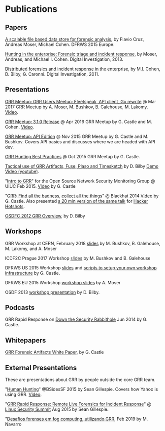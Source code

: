 # Publications

## Papers

[A scalable file based data store for forensic
analysis](https://storage.googleapis.com/docs.grr-response.com/scalable_datastore.pdf),
by Flavio Cruz, Andreas Moser, Michael Cohen. DFRWS 2015 Europe.

[Hunting in the enterprise: Forensic triage and incident
response](https://storage.googleapis.com/docs.grr-response.com/MoserCohenHunting.pdf),
by Moser, Andreas, and Michael I. Cohen. Digital Investigation, 2013.

[Distributed forensics and incident response in the
enterprise](https://storage.googleapis.com/docs.grr-response.com/distributed_forensics.pdf),
by M.I. Cohen, D. Bilby, G. Caronni. Digital Investigation, 2011.

## Presentations

[GRR Meetup: GRR Users Meetup: Fleetspeak, API client, Go rewrite](https://storage.googleapis.com/docs.grr-response.com/GRR%20Meetup-%20Mar%202017.pdf) @ Mar 2017 GRR Meetup by A. Moser, M. Bushkov, B. Galehouse, M. Lakomy. [Video](https://youtu.be/SIvf7-Lzp2M).

[GRR Meetup: 3.1.0 Release](https://storage.googleapis.com/docs.grr-response.com/GRR%20Meetup-%20Server-Client%20Release%20Apr%202016.pdf) @ Apr 2016 GRR Meetup by G. Castle and M. Cohen. [Video](https://youtu.be/SIvf7-Lzp2M).

[GRR Meetup: API Edition](https://storage.googleapis.com/docs.grr-response.com/GRR%20Meetup-%20API%20Edition%20Nov%202015.pdf) @ Nov 2015 GRR Meetup by G. Castle and M. Bushkov. Covers API basics and discusses where we are headed with API dev.

[GRR Hunting Best Practices](https://storage.googleapis.com/docs.grr-response.com/GRR%20Hunting%20for%20meetup%20Oct%202015.pdf) @ Oct 2015 GRR Meetup by G. Castle.

[Tactical use of GRR Artifacts, Fuse, Plaso and Timesketch](https://storage.googleapis.com/docs.grr-response.com/ACSC%202015-%20Defending%20the%20Gibson%20in%202015.pdf) by D. Bilby [Demo Video (youtube)](https://www.youtube.com/watch?v=JciAp0uB7AY).

"[Intro to GRR](https://storage.googleapis.com/docs.grr-response.com/OpenNSM_GRR_Presentation_Feb_2015.pdf)" for the Open Source Network Security Monitoring Group @ UIUC Feb 2015. [Video](https://www.youtube.com/watch?v=ZAXtCMspgY0) by G. Castle

"[GRR: Find all the badness, collect all the
things](https://storage.googleapis.com/docs.grr-response.com/GRR_Blackhat_2014_Greg_Castle.pdf)"
@ Blackhat 2014 [Video](http://www.youtube.com/watch?v=DudGrSv26NY) by G.
Castle. Also presented [a 20 min version of the same
talk](https://youtu.be/eLehQ3QmdEA) for [Hacker
Hotshots](https://www.concise-courses.com/past/).

[OSDFC 2012 GRR Overview](https://storage.googleapis.com/docs.grr-response.com/GRR%20Rapid%20Response%20-%20OSFC%202012.pdf), by D. Bilby

## Workshops

GRR Workshop at CERN, February 2018 [slides](https://storage.googleapis.com/docs.grr-response.com/GRR%20Workshop%20%40%20CERN%202018.pdf) by M. Bushkov, B. Galehouse, M. Lakomy, and A. Moser

ICDF2C Prague 2017 Workshop [slides](https://storage.googleapis.com/docs.grr-response.com/GRR%20Workshop%20%40%20ICDF2C%20Prague%202017.pdf) by M. Bushkov and B. Galehouse

DFRWS US 2015 Workshop
[slides](https://storage.googleapis.com/docs.grr-response.com/GRR_Workshop_DFRWS_US_2015.pdf)
and [scripts to setup your own workshop
infrastructure](https://github.com/destijl/grr-workshop-setup) by G. Castle.

DFRWS EU 2015 Workshop [workshop slides](https://storage.googleapis.com/docs.grr-response.com/GRR%20DFRWS%20EU%20Workshop%202015%20Export.pdf) by A. Moser

OSDF 2013 [workshop presentation](https://storage.googleapis.com/docs.grr-response.com/GRR%20OSDF%20Workshop%202013.pdf) by D. Bilby.

## Podcasts

GRR Rapid Response on [Down the Security Rabbithole](http://podcast.wh1t3rabbit.net/dtr-episode-98-grr-grr-rapid-response-0) Jun 2014 by G. Castle.

## Whitepapers

[GRR Forensic Artifacts White Paper](https://storage.googleapis.com/docs.grr-response.com/GRR_Artifacts_Whitepaper_Blackhat2014_Greg_Castle.pdf), by G. Castle

## External Presentations

These are presentations about GRR by people outside the core GRR team.

"[Human Hunting](https://github.com/pidydx/slides/blob/master/HumanHunting.pdf)" @BSidesSF 2015 by Sean Gillespie. Covers how Yahoo is using GRR. [Video](https://www.youtube.com/watch?v=4qCvx3SnAm4).

"[GRR Rapid Response: Remote Live Forensics for Incident Response](http://kernsec.org/files/lss2015/GRR.pdf)" @ [Linux Security Summit](http://kernsec.org/wiki/index.php/Linux_Security_Summit_2015) Aug 2015 by Sean Gillespie.

"[Desafios forenses em fog computing, utilizando GRR](https://drive.google.com/file/d/1YoK-NJ-2wms-rU5wbYv2_8eXHi5976WP/view), Feb 2019 by M. Navarro
